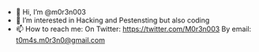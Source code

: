 - 👋 Hi, I’m @m0r3n003
- 👀 I’m interested in Hacking and Pestensting but also coding
- 📫 How to reach me:
  On Twitter: https://twitter.com/M0r3n003
  By email: t0m4s.m0r3n0@gmail.com

<!---
m0r3n003/m0r3n003 is a ✨ special ✨ repository because its `README.md` (this file) appears on your GitHub profile.
You can click the Preview link to take a look at your changes.
--->
